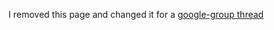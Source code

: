 I removed this page and changed it for a [google-group thread](http://groups.google.com/group/proxoid/browse_thread/thread/c3f91807459e2640)